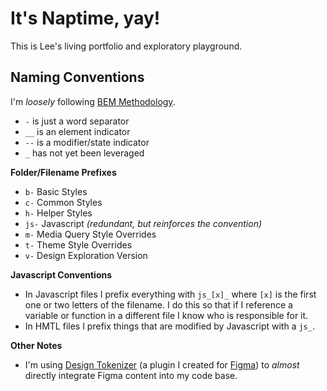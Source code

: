 # It's Naptime, yay!
This is Lee's living portfolio and exploratory playground.

## Naming Conventions 
I'm *loosely* following [BEM Methodology](https://webdesign.tutsplus.com/articles/an-introduction-to-the-bem-methodology--cms-19403).

- `-` is just a word separator
- `__` is an element indicator
- `--` is a modifier/state indicator 
- `_` has not yet been leveraged 

**Folder/Filename Prefixes**
- `b-` Basic Styles
- `c-` Common Styles
- `h-` Helper Styles
- `js-` Javascript *(redundant, but reinforces the convention)*
- `m-` Media Query Style Overrides
- `t-` Theme Style Overrides
- `v-` Design Exploration Version

**Javascript Conventions**
- In Javascript files I prefix everything with `js_[x]_` where `[x]` is the first one or two letters of the filename. I do this so that if I reference a variable or function in a different file I know who is responsible for it.
- In HMTL files I prefix things that are modified by Javascript with a `js_`. 

**Other Notes**
- I'm using [Design Tokenizer](https://www.figma.com/community/plugin/767048666042724266/Design-Tokenizer) (a plugin I created for [Figma](http://figma.com/)) to *almost* directly integrate Figma content into my code base.